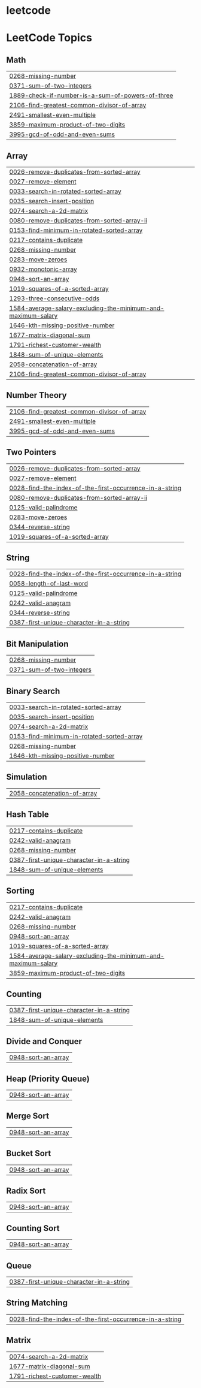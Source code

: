 # leetcode
<!---LeetCode Topics Start-->
# LeetCode Topics
## Math
|  |
| ------- |
| [0268-missing-number](https://github.com/brundhadevi534/leetcode/tree/master/0268-missing-number) |
| [0371-sum-of-two-integers](https://github.com/brundhadevi534/leetcode/tree/master/0371-sum-of-two-integers) |
| [1889-check-if-number-is-a-sum-of-powers-of-three](https://github.com/brundhadevi534/leetcode/tree/master/1889-check-if-number-is-a-sum-of-powers-of-three) |
| [2106-find-greatest-common-divisor-of-array](https://github.com/brundhadevi534/leetcode/tree/master/2106-find-greatest-common-divisor-of-array) |
| [2491-smallest-even-multiple](https://github.com/brundhadevi534/leetcode/tree/master/2491-smallest-even-multiple) |
| [3859-maximum-product-of-two-digits](https://github.com/brundhadevi534/leetcode/tree/master/3859-maximum-product-of-two-digits) |
| [3995-gcd-of-odd-and-even-sums](https://github.com/brundhadevi534/leetcode/tree/master/3995-gcd-of-odd-and-even-sums) |
## Array
|  |
| ------- |
| [0026-remove-duplicates-from-sorted-array](https://github.com/brundhadevi534/leetcode/tree/master/0026-remove-duplicates-from-sorted-array) |
| [0027-remove-element](https://github.com/brundhadevi534/leetcode/tree/master/0027-remove-element) |
| [0033-search-in-rotated-sorted-array](https://github.com/brundhadevi534/leetcode/tree/master/0033-search-in-rotated-sorted-array) |
| [0035-search-insert-position](https://github.com/brundhadevi534/leetcode/tree/master/0035-search-insert-position) |
| [0074-search-a-2d-matrix](https://github.com/brundhadevi534/leetcode/tree/master/0074-search-a-2d-matrix) |
| [0080-remove-duplicates-from-sorted-array-ii](https://github.com/brundhadevi534/leetcode/tree/master/0080-remove-duplicates-from-sorted-array-ii) |
| [0153-find-minimum-in-rotated-sorted-array](https://github.com/brundhadevi534/leetcode/tree/master/0153-find-minimum-in-rotated-sorted-array) |
| [0217-contains-duplicate](https://github.com/brundhadevi534/leetcode/tree/master/0217-contains-duplicate) |
| [0268-missing-number](https://github.com/brundhadevi534/leetcode/tree/master/0268-missing-number) |
| [0283-move-zeroes](https://github.com/brundhadevi534/leetcode/tree/master/0283-move-zeroes) |
| [0932-monotonic-array](https://github.com/brundhadevi534/leetcode/tree/master/0932-monotonic-array) |
| [0948-sort-an-array](https://github.com/brundhadevi534/leetcode/tree/master/0948-sort-an-array) |
| [1019-squares-of-a-sorted-array](https://github.com/brundhadevi534/leetcode/tree/master/1019-squares-of-a-sorted-array) |
| [1293-three-consecutive-odds](https://github.com/brundhadevi534/leetcode/tree/master/1293-three-consecutive-odds) |
| [1584-average-salary-excluding-the-minimum-and-maximum-salary](https://github.com/brundhadevi534/leetcode/tree/master/1584-average-salary-excluding-the-minimum-and-maximum-salary) |
| [1646-kth-missing-positive-number](https://github.com/brundhadevi534/leetcode/tree/master/1646-kth-missing-positive-number) |
| [1677-matrix-diagonal-sum](https://github.com/brundhadevi534/leetcode/tree/master/1677-matrix-diagonal-sum) |
| [1791-richest-customer-wealth](https://github.com/brundhadevi534/leetcode/tree/master/1791-richest-customer-wealth) |
| [1848-sum-of-unique-elements](https://github.com/brundhadevi534/leetcode/tree/master/1848-sum-of-unique-elements) |
| [2058-concatenation-of-array](https://github.com/brundhadevi534/leetcode/tree/master/2058-concatenation-of-array) |
| [2106-find-greatest-common-divisor-of-array](https://github.com/brundhadevi534/leetcode/tree/master/2106-find-greatest-common-divisor-of-array) |
## Number Theory
|  |
| ------- |
| [2106-find-greatest-common-divisor-of-array](https://github.com/brundhadevi534/leetcode/tree/master/2106-find-greatest-common-divisor-of-array) |
| [2491-smallest-even-multiple](https://github.com/brundhadevi534/leetcode/tree/master/2491-smallest-even-multiple) |
| [3995-gcd-of-odd-and-even-sums](https://github.com/brundhadevi534/leetcode/tree/master/3995-gcd-of-odd-and-even-sums) |
## Two Pointers
|  |
| ------- |
| [0026-remove-duplicates-from-sorted-array](https://github.com/brundhadevi534/leetcode/tree/master/0026-remove-duplicates-from-sorted-array) |
| [0027-remove-element](https://github.com/brundhadevi534/leetcode/tree/master/0027-remove-element) |
| [0028-find-the-index-of-the-first-occurrence-in-a-string](https://github.com/brundhadevi534/leetcode/tree/master/0028-find-the-index-of-the-first-occurrence-in-a-string) |
| [0080-remove-duplicates-from-sorted-array-ii](https://github.com/brundhadevi534/leetcode/tree/master/0080-remove-duplicates-from-sorted-array-ii) |
| [0125-valid-palindrome](https://github.com/brundhadevi534/leetcode/tree/master/0125-valid-palindrome) |
| [0283-move-zeroes](https://github.com/brundhadevi534/leetcode/tree/master/0283-move-zeroes) |
| [0344-reverse-string](https://github.com/brundhadevi534/leetcode/tree/master/0344-reverse-string) |
| [1019-squares-of-a-sorted-array](https://github.com/brundhadevi534/leetcode/tree/master/1019-squares-of-a-sorted-array) |
## String
|  |
| ------- |
| [0028-find-the-index-of-the-first-occurrence-in-a-string](https://github.com/brundhadevi534/leetcode/tree/master/0028-find-the-index-of-the-first-occurrence-in-a-string) |
| [0058-length-of-last-word](https://github.com/brundhadevi534/leetcode/tree/master/0058-length-of-last-word) |
| [0125-valid-palindrome](https://github.com/brundhadevi534/leetcode/tree/master/0125-valid-palindrome) |
| [0242-valid-anagram](https://github.com/brundhadevi534/leetcode/tree/master/0242-valid-anagram) |
| [0344-reverse-string](https://github.com/brundhadevi534/leetcode/tree/master/0344-reverse-string) |
| [0387-first-unique-character-in-a-string](https://github.com/brundhadevi534/leetcode/tree/master/0387-first-unique-character-in-a-string) |
## Bit Manipulation
|  |
| ------- |
| [0268-missing-number](https://github.com/brundhadevi534/leetcode/tree/master/0268-missing-number) |
| [0371-sum-of-two-integers](https://github.com/brundhadevi534/leetcode/tree/master/0371-sum-of-two-integers) |
## Binary Search
|  |
| ------- |
| [0033-search-in-rotated-sorted-array](https://github.com/brundhadevi534/leetcode/tree/master/0033-search-in-rotated-sorted-array) |
| [0035-search-insert-position](https://github.com/brundhadevi534/leetcode/tree/master/0035-search-insert-position) |
| [0074-search-a-2d-matrix](https://github.com/brundhadevi534/leetcode/tree/master/0074-search-a-2d-matrix) |
| [0153-find-minimum-in-rotated-sorted-array](https://github.com/brundhadevi534/leetcode/tree/master/0153-find-minimum-in-rotated-sorted-array) |
| [0268-missing-number](https://github.com/brundhadevi534/leetcode/tree/master/0268-missing-number) |
| [1646-kth-missing-positive-number](https://github.com/brundhadevi534/leetcode/tree/master/1646-kth-missing-positive-number) |
## Simulation
|  |
| ------- |
| [2058-concatenation-of-array](https://github.com/brundhadevi534/leetcode/tree/master/2058-concatenation-of-array) |
## Hash Table
|  |
| ------- |
| [0217-contains-duplicate](https://github.com/brundhadevi534/leetcode/tree/master/0217-contains-duplicate) |
| [0242-valid-anagram](https://github.com/brundhadevi534/leetcode/tree/master/0242-valid-anagram) |
| [0268-missing-number](https://github.com/brundhadevi534/leetcode/tree/master/0268-missing-number) |
| [0387-first-unique-character-in-a-string](https://github.com/brundhadevi534/leetcode/tree/master/0387-first-unique-character-in-a-string) |
| [1848-sum-of-unique-elements](https://github.com/brundhadevi534/leetcode/tree/master/1848-sum-of-unique-elements) |
## Sorting
|  |
| ------- |
| [0217-contains-duplicate](https://github.com/brundhadevi534/leetcode/tree/master/0217-contains-duplicate) |
| [0242-valid-anagram](https://github.com/brundhadevi534/leetcode/tree/master/0242-valid-anagram) |
| [0268-missing-number](https://github.com/brundhadevi534/leetcode/tree/master/0268-missing-number) |
| [0948-sort-an-array](https://github.com/brundhadevi534/leetcode/tree/master/0948-sort-an-array) |
| [1019-squares-of-a-sorted-array](https://github.com/brundhadevi534/leetcode/tree/master/1019-squares-of-a-sorted-array) |
| [1584-average-salary-excluding-the-minimum-and-maximum-salary](https://github.com/brundhadevi534/leetcode/tree/master/1584-average-salary-excluding-the-minimum-and-maximum-salary) |
| [3859-maximum-product-of-two-digits](https://github.com/brundhadevi534/leetcode/tree/master/3859-maximum-product-of-two-digits) |
## Counting
|  |
| ------- |
| [0387-first-unique-character-in-a-string](https://github.com/brundhadevi534/leetcode/tree/master/0387-first-unique-character-in-a-string) |
| [1848-sum-of-unique-elements](https://github.com/brundhadevi534/leetcode/tree/master/1848-sum-of-unique-elements) |
## Divide and Conquer
|  |
| ------- |
| [0948-sort-an-array](https://github.com/brundhadevi534/leetcode/tree/master/0948-sort-an-array) |
## Heap (Priority Queue)
|  |
| ------- |
| [0948-sort-an-array](https://github.com/brundhadevi534/leetcode/tree/master/0948-sort-an-array) |
## Merge Sort
|  |
| ------- |
| [0948-sort-an-array](https://github.com/brundhadevi534/leetcode/tree/master/0948-sort-an-array) |
## Bucket Sort
|  |
| ------- |
| [0948-sort-an-array](https://github.com/brundhadevi534/leetcode/tree/master/0948-sort-an-array) |
## Radix Sort
|  |
| ------- |
| [0948-sort-an-array](https://github.com/brundhadevi534/leetcode/tree/master/0948-sort-an-array) |
## Counting Sort
|  |
| ------- |
| [0948-sort-an-array](https://github.com/brundhadevi534/leetcode/tree/master/0948-sort-an-array) |
## Queue
|  |
| ------- |
| [0387-first-unique-character-in-a-string](https://github.com/brundhadevi534/leetcode/tree/master/0387-first-unique-character-in-a-string) |
## String Matching
|  |
| ------- |
| [0028-find-the-index-of-the-first-occurrence-in-a-string](https://github.com/brundhadevi534/leetcode/tree/master/0028-find-the-index-of-the-first-occurrence-in-a-string) |
## Matrix
|  |
| ------- |
| [0074-search-a-2d-matrix](https://github.com/brundhadevi534/leetcode/tree/master/0074-search-a-2d-matrix) |
| [1677-matrix-diagonal-sum](https://github.com/brundhadevi534/leetcode/tree/master/1677-matrix-diagonal-sum) |
| [1791-richest-customer-wealth](https://github.com/brundhadevi534/leetcode/tree/master/1791-richest-customer-wealth) |
<!---LeetCode Topics End-->